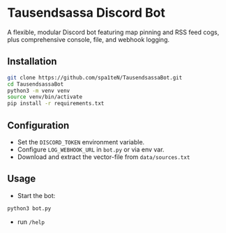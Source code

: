 # Tausendsassa Discord Bot

A flexible, modular Discord bot featuring map pinning and RSS feed cogs, plus comprehensive console, file, and webhook logging.

## Installation

```bash
git clone https://github.com/spa1teN/TausendsassaBot.git
cd TausendsassaBot
python3 -m venv venv
source venv/bin/activate
pip install -r requirements.txt
```

## Configuration
- Set the `DISCORD_TOKEN` environment variable.
- Configure `LOG_WEBHOOK_URL` in `bot.py` or via env var.
- Download and extract the vector-file from `data/sources.txt`

## Usage
- Start the bot:
```bash
python3 bot.py
```
- run `/help`